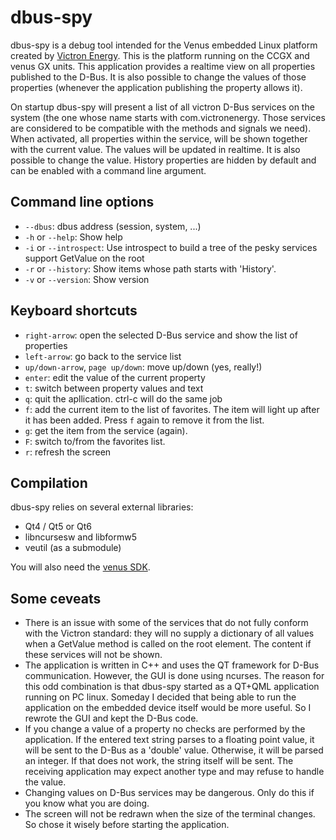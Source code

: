 # dbus-spy

dbus-spy is a debug tool intended for the Venus embedded Linux platform created by
[Victron Energy](http://victronenergy.com).
This is the platform running on the CCGX and venus GX units. This application provides a realtime
view on all properties published to the D-Bus. It is also possible to change the values of those
properties (whenever the application publishing the property allows it).

On startup dbus-spy will present a list of all victron D-Bus services on the system (the one whose
name starts with com.victronenergy. Those services are considered to be compatible with the methods
and signals we need). When activated, all properties within the service, will be shown together with
the current value. The values will be updated in realtime. It is also possible to change the value.
History properties are hidden by default and can be enabled with a command line argument.

## Command line options
* `--dbus`: dbus address (session, system, ...)
* `-h` or `--help`: Show help
* `-i` or `--introspect`: Use introspect to build a tree of the pesky services support GetValue on the root
* `-r` or `--history`: Show items whose path starts with 'History'.
* `-v` or `--version`: Show version

## Keyboard shortcuts

* `right-arrow`: open the selected D-Bus service and show the list of properties
* `left-arrow`: go back to the service list
* `up/down-arrow`, `page up/down`: move up/down (yes, really!)
* `enter`: edit the value of the current property
* `t`: switch between property values and text
* `q`: quit the apllication. ctrl-c will do the same job
* `f`: add the current item to the list of favorites. The item will light up after it has been added.
  Press `f` again to remove it from the list.
* `g`: get the item from the service (again).
* `F`: switch to/from the favorites list.
* `r`: refresh the screen

## Compilation

dbus-spy relies on several external libraries:
* Qt4 / Qt5 or Qt6
* libncursesw and libformw5
* veutil (as a submodule)

You will also need the
[venus SDK](https://github.com/victronenergy/venus/wiki/howto-install-and-use-the-sdk).

## Some ceveats

* There is an issue with some of the services that do not fully conform with the Victron
  standard: they will no supply a dictionary of all values when a GetValue method is called on the
  root element. The content if these services will not be shown.
* The application is written in C++ and uses the QT framework for D-Bus communication. However,
  the GUI is done using ncurses. The reason for this odd combination is that dbus-spy started as
  a QT+QML application running on PC linux. Someday I decided that being able to run the application
  on the embedded device itself would be more useful. So I rewrote the GUI and kept the D-Bus code.
* If you change a value of a property no checks are performed by the application. If the entered
  text string parses to a floating point value, it will be sent to the D-Bus as a 'double'
  value. Otherwise, it will be parsed an integer. If that does not work, the string itself will be
  sent. The receiving application may expect another type and may refuse to handle the value.
* Changing values on D-Bus services may be dangerous. Only do this if you know what you are doing.
* The screen will not be redrawn when the size of the terminal changes. So chose it wisely before
  starting the application.
